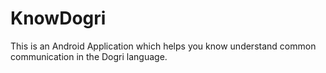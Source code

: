 # KnowDogri
This is an Android Application which helps you know understand common communication in the Dogri language.

